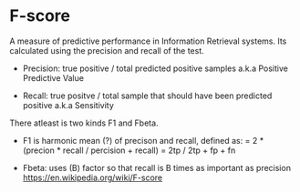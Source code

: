 # F-score

A measure of predictive performance in Information Retrieval systems.
Its calculated using the precision and recall  of the test. 

- Precision: true positive / total predicted positive samples
    a.k.a Positive Predictive Value
    
- Recall: true positve / total sample that should have been predicted positive
    a.k.a Sensitivity 


There atleast is two kinds F1 and Fbeta.
- F1 is harmonic mean (?) of precison and recall, defined as:
    = 2 * (precion * recall / percision + recall)
    = 2tp / 2tp + fp + fn

- Fbeta: uses (B) factor so that recall is B times as important as precision
    https://en.wikipedia.org/wiki/F-score

